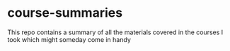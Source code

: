 # course-summaries
This repo contains a summary of all the materials covered in the courses I took which might someday come in handy
